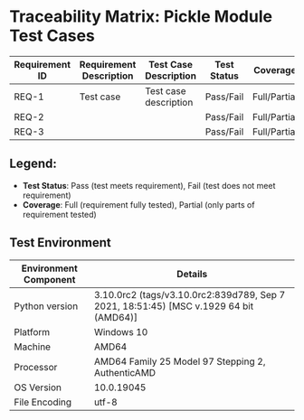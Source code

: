 # Traceability Matrix: Pickle Module Test Cases

| Requirement ID | Requirement Description | Test Case Description | Test Status | Coverage | Comments |
|---------------|--------------------------------------------|------------------------|------------|----------|---------|
| REQ-1 | Test case | Test case description | Pass/Fail | Full/Partial | |
| REQ-2 |    |  | Pass/Fail | Full/Partial | |
| REQ-3 |    |  | Pass/Fail | Full/Partial | |

## Legend:
- **Test Status**: Pass (test meets requirement), Fail (test does not meet requirement)
- **Coverage**: Full (requirement fully tested), Partial (only parts of requirement tested)

## Test Environment

| Environment Component | Details |
|----------------------|---------|
| Python version | 3.10.0rc2 (tags/v3.10.0rc2:839d789, Sep  7 2021, 18:51:45) [MSC v.1929 64 bit (AMD64)] |
| Platform | Windows 10 |
| Machine | AMD64 |
| Processor | AMD64 Family 25 Model 97 Stepping 2, AuthenticAMD |
| OS Version | 10.0.19045 |
| File Encoding | utf-8 |